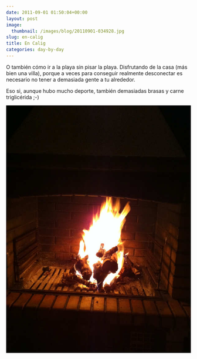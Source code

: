 ```yaml
---
date: 2011-09-01 01:50:04+00:00
layout: post
image:
  thumbnail: /images/blog/20110901-034928.jpg
slug: en-calig
title: En Calig
categories: day-by-day
---
```


O también cómo ir a la playa sin pisar la playa. Disfrutando de la casa (más bien una villa), porque a veces para conseguir realmente desconectar es necesario no tener a demasiada gente a tu alrededor.

Eso si, aunque hubo mucho deporte, también demasiadas brasas y carne triglicérida ;-)

[![20110901-034928.jpg](/images/blog/20110901-034928.jpg)](/images/blog/20110901-034928.jpg)
